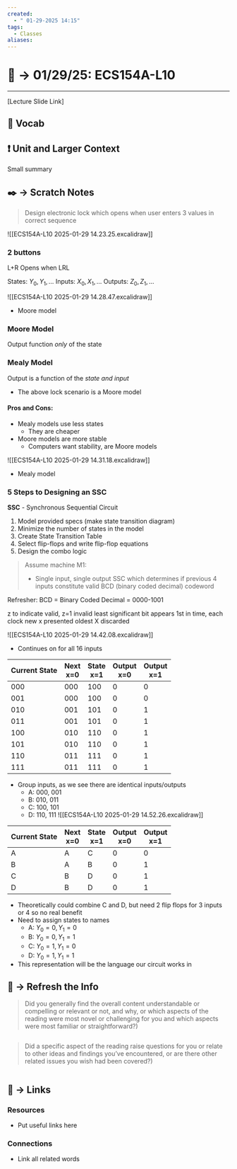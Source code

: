 ```yaml
---
created:
  - " 01-29-2025 14:15"
tags:
  - Classes
aliases:
---
```


# 📗 ->  01/29/25: ECS154A-L10
---
[Lecture Slide Link]

## 🎤 Vocab



## ❗ Unit and Larger Context
Small summary




## ✒️ -> Scratch Notes
> Design electronic lock which opens when user enters 3 values in correct sequence

![[ECS154A-L10 2025-01-29 14.23.25.excalidraw]]


### 2 buttons
L+R
Opens when LRL

States: $Y_0, Y_1, \dots$
Inputs: $X_0, X_1, \dots$
Outputs: $Z_0, Z_1, \dots$

![[ECS154A-L10 2025-01-29 14.28.47.excalidraw]]
- Moore model

### Moore Model
Output function *only* of the state
### Mealy Model
Output is a function of the *state and input*
- The above lock scenario is a Moore model


#### Pros and Cons:
- Mealy models use less states
	- They are cheaper
- Moore models are more stable
	- Computers want stability, are Moore models


![[ECS154A-L10 2025-01-29 14.31.18.excalidraw]]
- Mealy model


### 5 Steps to Designing an SSC
**SSC** - Synchronous Sequential Circuit

1) Model provided specs (make state transition diagram)
2) Minimize the number of states in the model
3) Create State Transition Table
4) Select flip-flops and write flip-flop equations
5) Design the combo logic

> Assume machine M1:
> - Single input, single output SSC which determines if previous 4 inputs constitute valid BCD (binary coded decimal) codeword

Refresher: BCD = Binary Coded Decimal = 0000-1001

z to indicate valid, z=1 invalid
least significant bit appears 1st in time, each clock new x presented oldest X discarded

![[ECS154A-L10 2025-01-29 14.42.08.excalidraw]]
- Continues on for all 16 inputs



| Current State | Next<br>x=0 | State<br>x=1 | Output<br>x=0 | Output<br>x=1 |
| ------------- | ----------- | ------------ | ------------- | ------------- |
| 000           | 000         | 100          | 0             | 0             |
| 001           | 000         | 100          | 0             | 0             |
| 010           | 001         | 101          | 0             | 1             |
| 011           | 001         | 101          | 0             | 1             |
| 100           | 010         | 110          | 0             | 1             |
| 101           | 010         | 110          | 0             | 1             |
| 110           | 011         | 111          | 0             | 1             |
| 111           | 011         | 111          | 0             | 1             |
- Group inputs, as we see there are identical inputs/outputs
	- A: 000, 001
	- B: 010, 011
	- C: 100, 101
	- D: 110, 111
![[ECS154A-L10 2025-01-29 14.52.26.excalidraw]]

| Current State | Next<br>x=0 | State<br>x=1 | Output<br>x=0 | Output<br>x=1 |
| ------------- | ----------- | ------------ | ------------- | ------------- |
| A             | A           | C            | 0             | 0             |
| B             | A           | B            | 0             | 1             |
| C             | B           | D            | 0             | 1             |
| D             | B           | D            | 0             | 1             |
- Theoretically could combine C and D, but need 2 flip flops for 3 inputs or 4 so no real benefit
- Need to assign states to names
	- A: $Y_0=0, Y_1=0$
	- B: $Y_0=0, Y_1=1$
	- C: $Y_0=1, Y_1=0$
	- D: $Y_0=1, Y_1=1$
- This representation will be the language our circuit works in

## 🧪 -> Refresh the Info
> Did you generally find the overall content understandable or compelling or relevant or not, and why, or which aspects of the reading were most novel or challenging for you and which aspects were most familiar or straightforward?)  
```

```

> Did a specific aspect of the reading raise questions for you or relate to other ideas and findings you’ve encountered, or are there other related issues you wish had been covered?)
```

```




## 🔗 -> Links
### Resources
- Put useful links here


### Connections
- Link all related words
